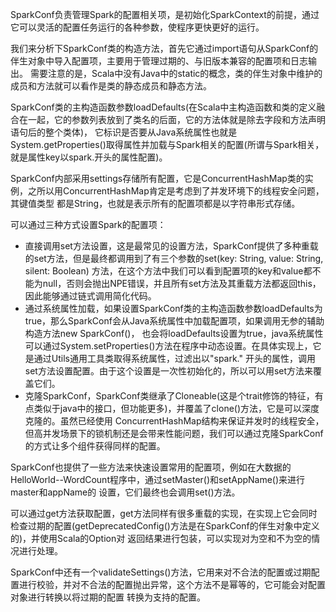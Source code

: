 SparkConf负责管理Spark的配置相关项，是初始化SparkContext的前提，通过它可以灵活的配置任务运行的各种参数，使程序更快更好的运行。

我们来分析下SparkConf类的构造方法，首先它通过import语句从SparkConf的伴生对象中导入配置项，主要用于管理过期的、与旧版本兼容的配置项和日志输出。
需要注意的是，Scala中没有Java中的static的概念，类的伴生对象中维护的成员和方法就可以看作是类的静态成员和静态方法。

SparkConf类的主构造函数参数loadDefaults(在Scala中主构造函数和类的定义融合在一起，它的参数列表放到了类名的后面，它的方法体就是除去字段和方法声明语句后的整个类体)，
它标识是否要从Java系统属性也就是System.getProperties()取得属性并加载与Spark相关的配置(所谓与Spark相关，就是属性key以spark.开头的属性配置)。

SparkConf内部采用settings存储所有配置，它是ConcurrentHashMap类的实例，之所以用ConcurrentHashMap肯定是考虑到了并发环境下的线程安全问题，其键值类型
都是String，也就是表示所有的配置项都是以字符串形式存储。

可以通过三种方式设置Spark的配置项：
  * 直接调用set方法设置，这是最常见的设置方法，SparkConf提供了多种重载的set方法，但是最终都调用到了有三个参数的set(key: String, value: String, silent: Boolean)
  方法，在这个方法中我们可以看到配置项的key和value都不能为null，否则会抛出NPE错误，并且所有set方法及其重载方法都返回this，因此能够通过链式调用简化代码。
  * 通过系统属性加载，如果设置SparkConf类的主构造函数参数loadDefaults为true，那么SparkConf会从Java系统属性中加载配置项，如果调用无参的辅助构造方法new SparkConf()，
  也会将loadDefaults设置为true，java系统属性可以通过System.setProperties()方法在程序中动态设置。在具体实现上，它是通过Utils通用工具类取得系统属性，过滤出以"spark."
  开头的属性，调用set方法设置配置。由于这个设置是一次性初始化的，所以可以用set方法来覆盖它们。
  * 克隆SparkConf，SparkConf类继承了Cloneable(这是个trait修饰的特征，有点类似于java中的接口，但功能更多)，并覆盖了clone()方法，它是可以深度克隆的。虽然已经使用
  ConcurrentHashMap结构来保证并发时的线程安全，但高并发场景下的锁机制还是会带来性能问题，我们可以通过克隆SparkConf的方式让多个组件获得同样的配置。

SparkConf也提供了一些方法来快速设置常用的配置项，例如在大数据的HelloWorld--WordCount程序中，通过setMaster()和setAppName()来进行master和appName的
设置，它们最终也会调用set()方法。

可以通过get方法获取配置，get方法同样有很多重载的实现，在实现上它会同时检查过期的配置(getDeprecatedConfig()方法是在SparkConf的伴生对象中定义的)，并使用Scala的Option对
返回结果进行包装，可以实现对为空和不为空的情况进行处理。

SparkConf中还有一个validateSettings()方法，它用来对不合法的配置或过期配置进行校验，并对不合法的配置抛出异常，这个方法不是幂等的，它可能会对配置对象进行转换以将过期的配置
转换为支持的配置。
